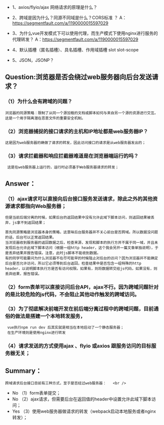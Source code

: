 - 1、axios/flyio/ajax    网络请求的原理是什么？

- 2、跨域是因为什么？同源不同域是什么？CORS标准 ？
A：https://segmentfault.com/a/1190000015597029 

- 3、为什么vue开发模式下可以使用代理，而生产模式下使用nginx进行服务的代理转发？
A：https://segmentfault.com/a/1190000015597029

- 4、默认插槽（匿名插槽）、具名插槽、作用域插槽
   slot                            slot-scope
   
- 5、JSON，JSONP？





## Question:浏览器是否会绕过web服务器向后台发送请求？
### （1）为什么会有跨域的问题？
	浏览器的同源策略：限制了从同一个源加载的文档或脚本如何与来自另一个源的资源进行交互。这是一个用于隔离潜在恶意文件的重要安全机制。
	
### （2）浏览器捕捉的接口请求的主机和IP地址都是web服务器IP？
	这是因为web服务器的确做了请求的转发，因此访问接口的请求是从web服务器发出的；


### （3）请求拦截器和响应拦截器难道是在浏览器端运行的吗？
     这是在web服务器上运行的，运行时必须基于Web服务器请求的转发；

	 
## Answer：
### （1）ajax请求可以直接向后台接口服务发送请求，除此之外的其他资源请求都指向Web服务器；
    但是当前后端分离的时候，如果后台的返回结果中没有允许此域下脚本访问，则返回结果被丢弃，js拿不到返回结果；

    首先同源策略是浏览器本身的策略，这意味后台服务器并不关心前台是否跨域。所以数据没问题的话，后台可以正常返回结果。
    当浏览器收到服务器的返回数据之后，检查来源，发现和脚本的执行方并不属于同一域，并且未发现后台允许此域下脚本访问（根据一组http header，这个我会另开一篇文章单独说明），于是丢弃结果并报告错误。注意，此时js脚本不能收到数据。
    有的同学可能要问为什么浏览器不在尽可能早的时候阻止对后台的访问？因为浏览器并不能确定后台是否允许访问，所以它必须等到后台返回，检查结果中是否包含一组特殊的http header，以说明脚本执行方是否有访问权限。如果有，则将数据转交给js代码，如果没有，则丢弃结果，报告错误。

	
### （2）form表单可以直接访问后台API，ajax不行。因为跨域问题针对的是比较危险的js代码，不会阻止其他动作触发的跨域访问。
	
	
### （3）为了彻底解决前端开发在前后端分离过程中的跨域问题，目前通俗的做法是搭建一个本地转发服务，
     vue执行npm run dev 后其实就是相当在本地启动了一个静态服务器；
	 在生产环境则是使用nginx进行转发
	 
	 
### （4）请求发送的方式使用ajax 、flyio 或axios 跟服务访问的目标服务器无关；



## Summary：
	跨域请求后台接口目前有三种方式，至于是否经过web服务器：   <br />
-	No  （1）form表单提交；
-	No  （2）ajax请求，但需要后台在返回值的header中设置允许此域下脚本访问；
-	Yes （3）使用web服务器做请求的转发（webpack启动本地服务或者nginx转发）；
	